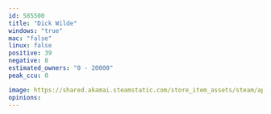 ```yaml
---
id: 585500
title: "Dick Wilde"
windows: "true"
mac: "false"
linux: false
positive: 39
negative: 8
estimated_owners: "0 - 20000"
peak_ccu: 0

image: https://shared.akamai.steamstatic.com/store_item_assets/steam/apps/585500/header.jpg?t=1666020089
opinions:
---
```

